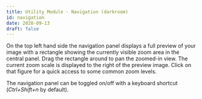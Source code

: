 ```yaml
---
title: Utility Module - Navigation (darkroom)
id: navigation
date: 2020-09-13
draft: false
---
```


On the top left hand side the navigation panel displays a full preview of your image with a rectangle showing the currently visible zoom area in the central panel. Drag the rectangle around to pan the zoomed-in view. The current zoom scale is displayed to the right of the preview image. Click on that figure for a quick access to some common zoom levels.

The navigation panel can be toggled on/off with a keyboard shortcut (_Ctrl+Shift+n_ by default).
